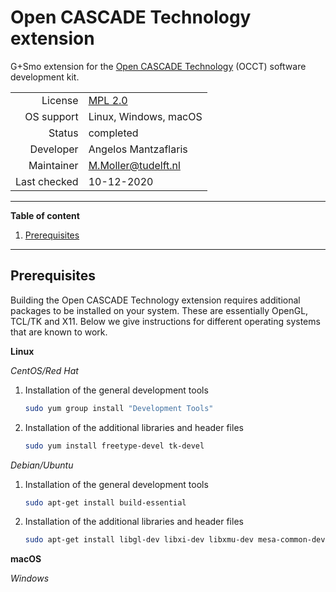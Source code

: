 # Open CASCADE Technology extension

G+Smo extension for the [Open CASCADE Technology](https://dev.opencascade.org) (OCCT) software development kit.

|||
|--:|---|
|License|[MPL 2.0](https://www.mozilla.org/en-US/MPL/2.0/)|
|OS support|Linux, Windows, macOS|
|Status|completed|
|Developer|Angelos Mantzaflaris|
|Maintainer|M.Moller@tudelft.nl|
|Last checked|10-12-2020|

***
__Table of content__
1. [Prerequisites](#prerequisites)

***

## Prerequisites

Building the Open CASCADE Technology extension requires additional
packages to be installed on your system. These are essentially OpenGL,
TCL/TK and X11. Below we give instructions for different operating
systems that are known to work.

__Linux__

_CentOS/Red Hat_

1.  Installation of the general development tools
    ```bash
    sudo yum group install "Development Tools"
    ```
2.  Installation of the additional libraries and header files
    ```bash
    sudo yum install freetype-devel tk-devel
    ```

_Debian/Ubuntu_

1.  Installation of the general development tools
    ```bash
    sudo apt-get install build-essential
    ```
2.  Installation of the additional libraries and header files
    ```bash
    sudo apt-get install libgl-dev libxi-dev libxmu-dev mesa-common-dev tk-dev
    ```

__macOS__

_Windows_
